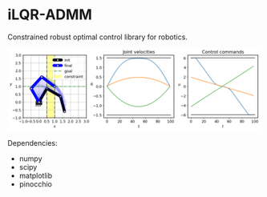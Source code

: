 # iLQR-ADMM
Constrained robust optimal control library for robotics.

![3DoF Robot](images/3dof.png)


Dependencies:
- numpy
- scipy
- matplotlib
- pinocchio